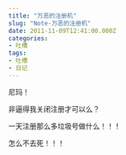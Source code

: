 ```yaml
---
title: "万恶的注册机"
slug: "Note-万恶的注册机"
date: 2011-11-09T12:41:00.000Z
categories:
- 吐槽
tags:
- 吐槽
- 日记
---
```


尼玛！

非逼得我关闭注册才可以么？

一天注册那么多垃圾号做什么！！！

怎么不去死！！！
